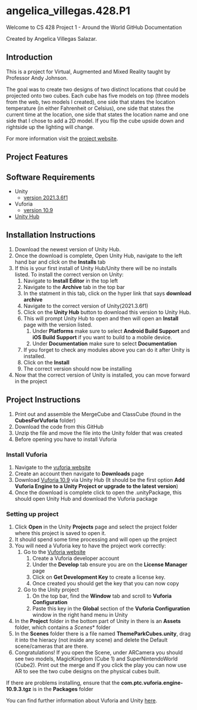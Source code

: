 # angelica_villegas.428.P1

Welcome to CS 428 Project 1 - Around the World GitHub Documentation 

Created by Angelica Villegas Salazar.

## Introduction
This is a project for Virtual, Augmented and Mixed Reality taught by Professor Andy Johnson. 

The goal was to create two designs of two distinct locations that could be projected onto two cubes. Each cube has five models on top (three models from the web, two models I created), one side that states the location temperature (in either Fahrenheit or Celsius), one side that states the current time at the location, one side that states the location name and one side that I chose to add a 2D model. If you flip the cube upside down and rightside up the lighting will change.

For more information visit the [project website](https://sites.google.com/uic.edu/cs428-angelica/project-1).

## Project Features
## Software Requirements

* Unity 
  - [version 2021.3.6f1](https://unity3d.com/unity/whats-new/2021.3.6) 
* Vuforia
  - [version 10.9](https://developer.vuforia.com/downloads/sdk?field_sdk_release_version_tid=58)
* [Unity Hub](https://unity3d.com/get-unity/download)

## Installation Instructions

1. Download the newest version of Unity Hub.
1. Once the download is complete, Open Unity Hub, navigate to the left hand bar and click on the **Installs** tab
1. If this is your first install of Unity Hub/Unity there will be no installs listed. To install the correct version on Unity:
    1. Navigate to **Install Editor** in the top left
    1. Navigate to the **Archive** tab in the top bar
    1. In the statment in this tab, click on the hyper link that says **download archive**
    1. Navigate to the correct version of Unity(2021.3.6f1)
    1. Click on the **Unity Hub** button to download this version to Unity Hub. 
    1. This will prompt Unity Hub to open and then will open an **Install** page with the version listed. 
        1. Under **Platforms** make sure to select **Android Build Support** and **iOS Build Support** if you want to build to a mobile device. 
        1. Under **Documentation** make sure to select **Documentation**
    1. If you forget to check any modules above you can do it after Unity is installed. 
    1. Click on the **Install**
    1. The correct version should now be installing
1. Now that the correct version of Unity is installed, you can move forward in the project


## Project Instructions

1. Print out and assemble the MergeCube and ClassCube (found in the **CubesForVuforia** folder)
1. Download the code from this GitHub
1. Unzip the file and move the file into the Unity folder that was created
1. Before opening you have to install Vuforia

### Install Vuforia

1. Navigate to the [vuforia website](https://developer.vuforia.com/)
1. Create an account then navigate to **Downloads** page 
1. Download [Vuforia 10.9](https://developer.vuforia.com/downloads/sdk) via Unity Hub (It should be the first option **Add Vuforia Engine to a Unity Project or upgrade to the latest version**)
1. Once the download is complete click to open the .unityPackage, this should open Unity Hub and download the Vuforia package

### Setting up project
1. Click **Open** in the Unity **Projects** page and select the project folder where this project is saved to open it.
1. It should spend some time processing and will open up the project
1. You will need a Vuforia key to have the project work correctly:
    1. Go to the [Vuforia website](https://developer.vuforia.com/vui/develop/licenses)
        1. Create a Vuforia developer account
        1. Under the **Develop** tab ensure you are on the **License Manager** page
        1. Click on **Get Development Key** to create a license key.
        1. Once created you should get the key that you can now copy
    1. Go to the Unity project
        1. On the top bar, find the **Window** tab and scroll to **Vuforia Configuration** 
        1. Paste this key in the **Global** section of the **Vuforia Configuration** window in the right hand menu in Unity
1. In the **Project** folder in the bottom part of Unity in there is an **Assets** folder, which contains a *Scenes** folder
1. In the **Scenes** folder there is a file named **ThemeParkCubes.unity**, drag it into the hieracy (not inside any scene) and delete the Default scene/cameras that are there. 
1. Congratulations! If you open the Scene, under ARCamera you should see two models, MagicKingdom (Cube 1) and SuperNintendoWorld (Cube2). Print out the merge and  If you click the play you can now use AR to see the two cube designs on the physical cubes built.

If there are problems installing, ensure that the **com.ptc.vuforia.engine-10.9.3.tgz** is in the **Packages** folder

You can find further information about Vuforia and Unity [here](https://library.vuforia.com/getting-started/getting-started-vuforia-engine-unity).

